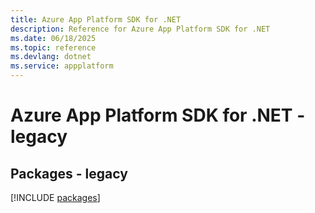 ```yaml
---
title: Azure App Platform SDK for .NET
description: Reference for Azure App Platform SDK for .NET
ms.date: 06/18/2025
ms.topic: reference
ms.devlang: dotnet
ms.service: appplatform
---
```

# Azure App Platform SDK for .NET - legacy
## Packages - legacy
[!INCLUDE [packages](app-platform-index.md)]
